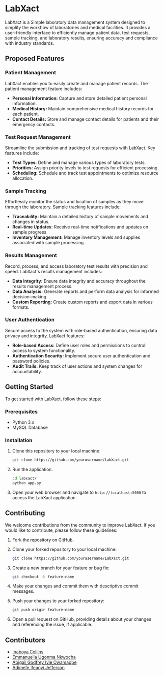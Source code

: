 # LabXact

LabXact is a Simple laboratory data management system designed to simplify the workflow of laboratories and medical facilities. It provides a user-friendly interface to efficiently manage patient data, test requests, sample tracking, and laboratory results, ensuring accuracy and compliance with industry standards.

## Proposed Features

### Patient Management

LabXact enables you to easily create and manage patient records. The patient management feature includes:

- **Personal Information:** Capture and store detailed patient personal information.
- **Medical History:** Maintain comprehensive medical history records for each patient.
- **Contact Details:** Store and manage contact details for patients and their emergency contacts.

### Test Request Management

Streamline the submission and tracking of test requests with LabXact. Key features include:

- **Test Types:** Define and manage various types of laboratory tests.
- **Priorities:** Assign priority levels to test requests for efficient processing.
- **Scheduling:** Schedule and track test appointments to optimize resource allocation.

### Sample Tracking

Effortlessly monitor the status and location of samples as they move through the laboratory. Sample tracking features include:

- **Traceability:** Maintain a detailed history of sample movements and changes in status.
- **Real-time Updates:** Receive real-time notifications and updates on sample progress.
- **Inventory Management:** Manage inventory levels and supplies associated with sample processing.

### Results Management

Record, process, and access laboratory test results with precision and speed. LabXact's results management includes:

- **Data Integrity:** Ensure data integrity and accuracy throughout the results management process.
- **Data Analysis:** Generate reports and perform data analysis for informed decision-making.
- **Custom Reporting:** Create custom reports and export data in various formats.

### User Authentication

Secure access to the system with role-based authentication, ensuring data privacy and integrity. LabXact features:

- **Role-based Access:** Define user roles and permissions to control access to system functionality.
- **Authentication Security:** Implement secure user authentication and password policies.
- **Audit Trails:** Keep track of user actions and system changes for accountability.

## Getting Started

To get started with LabXact, follow these steps:

### Prerequisites

- Python 3.x
- MySQL Database

### Installation

1. Clone this repository to your local machine:

   ```bash
   git clone https://github.com/yourusername/LabXact.git

2. Run the application:

    ```bash
    cd labxact/
    python app.py
    ```

3. Open your web browser and navigate to `http://localhost:5000` to access the LabXact application.

## Contributing

We welcome contributions from the community to improve LabXact. If you would like to contribute, please follow these guidelines:

1. Fork the repository on GitHub.

2. Clone your forked repository to your local machine:

    ```bash
    git clone https://github.com/yourusername/LabXact.git
    ```

3. Create a new branch for your feature or bug fix:

    ```bash
    git checkout -b feature-name
    ```

4. Make your changes and commit them with descriptive commit messages.

5. Push your changes to your forked repository:

    ```bash
    git push origin feature-name
    ```

6. Open a pull request on GitHub, providing details about your changes and referencing the issue, if applicable.

## Contributors

- [Inaboya Collins](mailto:inaboyacollins@icloud.com)
- [Emmanuella Ugonma Nkwocha](mailto:nnandibekee@gmail.com)
- [Abigail Godfrey Ivie Owamagbe](mailto:owamagbeabigail@gmail.com)
- [Adimefe Ifeanyi Jefferson](mailto:adimsjefferson@gmail.com)